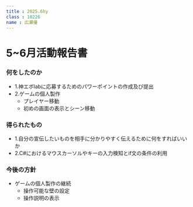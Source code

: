 ```yaml
---
title : 2025.6hy
class : 10226　
name : 広瀬優
---
```


# 5~6月活動報告書

### 何をしたのか
- 1.神エボlabに応募するためのパワーポイントの作成及び提出
- 2.ゲームの個人製作
  - プレイヤー移動
  - 初めの画面の表示とシーン移動

### 得られたもの
- 1.自分の宣伝したいものを相手に分かりやすく伝えるために何をすればいいか
- 2.C#におけるマウスカーソルやキーの入力検知とif文の条件の利用

### 今後の方針
- ゲームの個人製作の継続
  - 操作可能な壁の設定
  - 操作説明の表示

